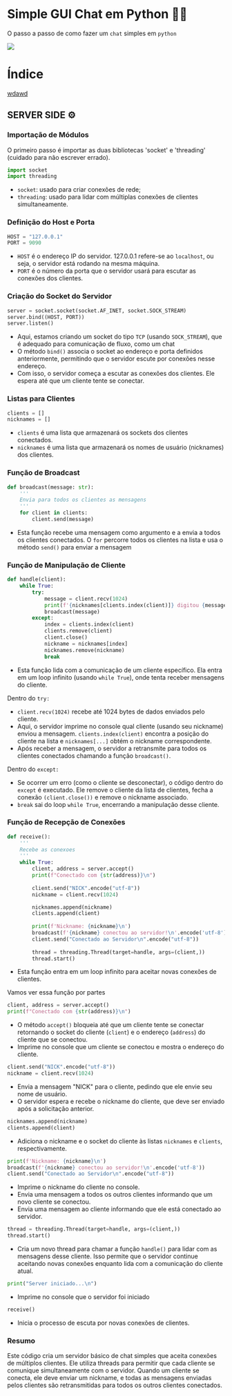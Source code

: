 # Simple GUI Chat em Python 🧑‍💻

O passo a passo de como fazer um ``chat`` simples em ``python`` 

<img src='https://camo.githubusercontent.com/0d0779a129f1dcf6c31613b701fe0646fd4e4d2ed2a7cbd61b27fd5514baa938/68747470733a2f2f696d672e736869656c64732e696f2f62616467652f707974686f6e2d3336373041303f7374796c653d666f722d7468652d6261646765266c6f676f3d707974686f6e266c6f676f436f6c6f723d666664643534'>

# Índice
[wdawd](importação-de-módulos)




## SERVER SIDE ⚙️

### Importação de Módulos

O primeiro passo é importar as duas bibliotecas 'socket' e 'threading' (cuidado para não escrever errado).

```py
import socket 
import threading
```

- ``socket``: usado para criar conexões de rede;
- ``threading``: usado para lidar com múltiplas conexões de clientes simultaneamente.

### Definição do Host e Porta

```py
HOST = "127.0.0.1"
PORT = 9090
```

- ``HOST`` é o endereço IP do servidor. 127.0.0.1 refere-se ao ``localhost``, ou seja, o servidor está rodando na mesma máquina.
- ``PORT`` é o número da porta que o servidor usará para escutar as conexões dos clientes.

### Criação do Socket do Servidor

```py
server = socket.socket(socket.AF_INET, socket.SOCK_STREAM)
server.bind((HOST, PORT))
server.listen()
```

- Aqui, estamos criando um socket do tipo ``TCP`` (usando ``SOCK_STREAM``), que é adequado para comunicação de fluxo, como um chat
- O método ``bind()`` associa o socket ao endereço e porta definidos anteriormente, permitindo que o servidor escute por conexões nesse endereço.
- Com isso, o servidor começa a escutar as conexões dos clientes. Ele espera até que um cliente tente se conectar.

### Listas para Clientes

```py
clients = []
nicknames = []
```

- ``clients`` é uma lista que armazenará os sockets dos clientes conectados.
- ``nicknames`` é uma lista que armazenará os nomes de usuário (nicknames) dos clientes.

### Função de Broadcast

```py
def broadcast(message: str):
    '''
    Envia para todos os clientes as mensagens
    '''
    for client in clients:
        client.send(message)
```

- Esta função recebe uma mensagem como argumento e a envia a todos os clientes conectados. O ``for`` percorre todos os clientes na lista e usa o método ``send()`` para enviar a mensagem

### Função de Manipulação de Cliente

```py
def handle(client):
    while True:
        try:
            message = client.recv(1024)
            print(f'{nicknames[clients.index(client)]} digitou {message}')
            broadcast(message)
        except:
            index = clients.index(client)
            clients.remove(client)
            client.close()
            nickname = nicknames[index]
            nicknames.remove(nickname)
            break
```
- Esta função lida com a comunicação de um cliente específico. Ela entra em um loop infinito (usando ``while True``), onde tenta receber mensagens do cliente.
  
Dentro do ``try:``
- ``client.recv(1024)`` recebe até 1024 bytes de dados enviados pelo cliente.
- Aqui, o servidor imprime no console qual cliente (usando seu nickname) enviou a mensagem. ``clients.index(client)`` encontra a posição do cliente na lista e ``nicknames[...]`` obtém o nickname correspondente.
- Após receber a mensagem, o servidor a retransmite para todos os clientes conectados chamando a função ``broadcast()``.

Dentro do ``except:``
- Se ocorrer um erro (como o cliente se desconectar), o código dentro do ``except`` é executado. Ele remove o cliente da lista de clientes, fecha a conexão ``(client.close())`` e remove o nickname associado.
- ``break`` sai do loop ``while True``, encerrando a manipulação desse cliente.

### Função de Recepção de Conexões

```py
def receive():
    '''
    Recebe as conexoes
    '''
    while True:
        client, address = server.accept()
        print(f"Conectado com {str(address)}\n")
        
        client.send("NICK".encode("utf-8"))
        nickname = client.recv(1024)

        nicknames.append(nickname)
        clients.append(client)
        
        print(f'Nickname: {nickname}\n')
        broadcast(f'{nickname} conectou ao servidor!\n'.encode('utf-8'))
        client.send("Conectado ao Servidor\n".encode("utf-8"))
        
        thread = threading.Thread(target=handle, args=(client,))
        thread.start()
```

- Esta função entra em um loop infinito para aceitar novas conexões de clientes.
  
Vamos ver essa função por partes
```py
client, address = server.accept()
print(f"Conectado com {str(address)}\n")
```
- O método ``accept()`` bloqueia até que um cliente tente se conectar retornando o socket do cliente (``client``) e o endereço (``address``) do cliente que se conectou.
- Imprime no console que um cliente se conectou e mostra o endereço do cliente.

```py
client.send("NICK".encode("utf-8"))
nickname = client.recv(1024)
```
- Envia a mensagem "NICK" para o cliente, pedindo que ele envie seu nome de usuário.
- O servidor espera e recebe o nickname do cliente, que deve ser enviado após a solicitação anterior.

```py
nicknames.append(nickname)
clients.append(client)
```
- Adiciona o nickname e o socket do cliente às listas ``nicknames`` e ``clients``, respectivamente.

```py
print(f'Nickname: {nickname}\n')
broadcast(f'{nickname} conectou ao servidor!\n'.encode('utf-8'))
client.send("Conectado ao Servidor\n".encode("utf-8"))
```
- Imprime o nickname do cliente no console.
- Envia uma mensagem a todos os outros clientes informando que um novo cliente se conectou.
- Envia uma mensagem ao cliente informando que ele está conectado ao servidor.

```py
thread = threading.Thread(target=handle, args=(client,))
thread.start()
```
- Cria um novo thread para chamar a função ``handle()`` para lidar com as mensagens desse cliente. Isso permite que o servidor continue aceitando novas conexões enquanto lida com a comunicação do cliente atual.

```py
print("Server iniciado...\n")
```
- Imprime no console que o servidor foi iniciado

```py
receive()
```
- Inicia o processo de escuta por novas conexões de clientes.

### Resumo
Este código cria um servidor básico de chat simples que aceita conexões de múltiplos clientes. Ele utiliza threads para permitir que cada cliente se comunique simultaneamente com o servidor. Quando um cliente se conecta, ele deve enviar um nickname, e todas as mensagens enviadas pelos clientes são retransmitidas para todos os outros clientes conectados.











